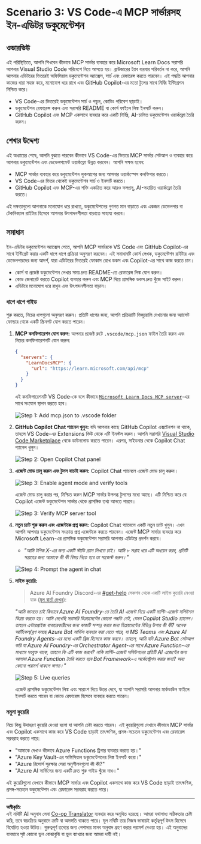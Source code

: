 <!--
CO_OP_TRANSLATOR_METADATA:
{
  "original_hash": "db532b1ec386c9ce38c791653dc3c881",
  "translation_date": "2025-07-14T06:49:08+00:00",
  "source_file": "09-CaseStudy/docs-mcp/solution/scenario3/README.md",
  "language_code": "bn"
}
-->
# Scenario 3: VS Code-এ MCP সার্ভারসহ ইন-এডিটর ডকুমেন্টেশন

## ওভারভিউ

এই পরিস্থিতিতে, আপনি শিখবেন কীভাবে MCP সার্ভার ব্যবহার করে Microsoft Learn Docs সরাসরি আপনার Visual Studio Code পরিবেশে নিয়ে আসতে হয়। ব্রাউজারের ট্যাব বারবার পরিবর্তন না করে, আপনি আপনার এডিটরের ভিতরেই অফিসিয়াল ডকুমেন্টেশন অ্যাক্সেস, সার্চ এবং রেফারেন্স করতে পারবেন। এই পদ্ধতি আপনার কাজের ধারা সহজ করে, মনোযোগ ধরে রাখে এবং GitHub Copilot-এর মতো টুলের সাথে নির্বিঘ্ন ইন্টিগ্রেশন নিশ্চিত করে।

- VS Code-এর ভিতরেই ডকুমেন্টেশন সার্চ ও পড়ুন, কোডিং পরিবেশ ছাড়াই।
- ডকুমেন্টেশন রেফারেন্স করুন এবং সরাসরি README বা কোর্স ফাইলে লিঙ্ক ইনসার্ট করুন।
- GitHub Copilot এবং MCP একসাথে ব্যবহার করে একটি নির্বিঘ্ন, AI-চালিত ডকুমেন্টেশন ওয়ার্কফ্লো তৈরি করুন।

## শেখার উদ্দেশ্য

এই অধ্যায়ের শেষে, আপনি বুঝতে পারবেন কীভাবে VS Code-এর ভিতরে MCP সার্ভার সেটআপ ও ব্যবহার করে আপনার ডকুমেন্টেশন এবং ডেভেলপমেন্ট ওয়ার্কফ্লো উন্নত করবেন। আপনি সক্ষম হবেন:

- MCP সার্ভার ব্যবহার করে ডকুমেন্টেশন লুকআপের জন্য আপনার ওয়ার্কস্পেস কনফিগার করতে।
- VS Code-এর ভিতর থেকেই ডকুমেন্টেশন সার্চ ও ইনসার্ট করতে।
- GitHub Copilot এবং MCP-এর শক্তি একত্রিত করে আরও ফলপ্রসূ, AI-সহায়িত ওয়ার্কফ্লো তৈরি করতে।

এই দক্ষতাগুলো আপনাকে মনোযোগ ধরে রাখতে, ডকুমেন্টেশনের গুণগত মান বাড়াতে এবং একজন ডেভেলপার বা টেকনিক্যাল রাইটার হিসেবে আপনার উৎপাদনশীলতা বাড়াতে সাহায্য করবে।

## সমাধান

ইন-এডিটর ডকুমেন্টেশন অ্যাক্সেস পেতে, আপনি MCP সার্ভারকে VS Code এবং GitHub Copilot-এর সাথে ইন্টিগ্রেট করার একটি ধাপে ধাপে প্রক্রিয়া অনুসরণ করবেন। এই সমাধানটি কোর্স লেখক, ডকুমেন্টেশন রাইটার এবং ডেভেলপারদের জন্য আদর্শ, যারা এডিটরের ভিতরেই ফোকাস রেখে ডকস এবং Copilot-এর সাথে কাজ করতে চান।

- কোর্স বা প্রজেক্ট ডকুমেন্টেশন লেখার সময় দ্রুত README-তে রেফারেন্স লিঙ্ক যোগ করুন।
- কোড জেনারেট করতে Copilot ব্যবহার করুন এবং MCP দিয়ে প্রাসঙ্গিক ডকস দ্রুত খুঁজে সাইট করুন।
- এডিটরে মনোযোগ ধরে রাখুন এবং উৎপাদনশীলতা বাড়ান।

### ধাপে ধাপে গাইড

শুরু করতে, নিচের ধাপগুলো অনুসরণ করুন। প্রতিটি ধাপের জন্য, আপনি প্রক্রিয়াটি ভিজ্যুয়ালি দেখানোর জন্য অ্যাসেট ফোল্ডার থেকে একটি স্ক্রিনশট যোগ করতে পারেন।

1. **MCP কনফিগারেশন যোগ করুন:**
   আপনার প্রজেক্ট রুটে `.vscode/mcp.json` ফাইল তৈরি করুন এবং নিচের কনফিগারেশনটি যোগ করুন:
   ```json
   {
     "servers": {
       "LearnDocsMCP": {
         "url": "https://learn.microsoft.com/api/mcp"
       }
     }
   }
   ```
   এই কনফিগারেশনটি VS Code-কে বলে কীভাবে [`Microsoft Learn Docs MCP server`](https://github.com/MicrosoftDocs/mcp)-এর সাথে সংযোগ স্থাপন করতে হবে।
   
   ![Step 1: Add mcp.json to .vscode folder](../../../../../../translated_images/step1-mcp-json.c06a007fccc3edfaf0598a31903c9ec71476d9fd3ae6c1b2b4321fd38688ca4b.bn.png)
    
2. **GitHub Copilot Chat প্যানেল খুলুন:**
   যদি আপনার কাছে GitHub Copilot এক্সটেনশন না থাকে, তাহলে VS Code-এর Extensions ভিউ থেকে এটি ইনস্টল করুন। আপনি সরাসরি [Visual Studio Code Marketplace](https://marketplace.visualstudio.com/items?itemName=GitHub.copilot-chat) থেকে ডাউনলোড করতে পারেন। এরপর, সাইডবার থেকে Copilot Chat প্যানেল খুলুন।

   ![Step 2: Open Copilot Chat panel](../../../../../../translated_images/step2-copilot-panel.f1cc86e9b9b8cd1a85e4df4923de8bafee4830541ab255e3c90c09777fed97db.bn.png)

3. **এজেন্ট মোড চালু করুন এবং টুলস যাচাই করুন:**
   Copilot Chat প্যানেলে এজেন্ট মোড চালু করুন।

   ![Step 3: Enable agent mode and verify tools](../../../../../../translated_images/step3-agent-mode.cdc32520fd7dd1d149c3f5226763c1d85a06d3c041d4cc983447625bdbeff4d4.bn.png)

   এজেন্ট মোড চালু করার পর, নিশ্চিত করুন MCP সার্ভার উপলব্ধ টুলসের মধ্যে আছে। এটি নিশ্চিত করে যে Copilot এজেন্ট ডকুমেন্টেশন সার্ভার থেকে প্রাসঙ্গিক তথ্য আনতে পারবে।
   
   ![Step 3: Verify MCP server tool](../../../../../../translated_images/step3-verify-mcp-tool.76096a6329cbfecd42888780f322370a0d8c8fa003ed3eeb7ccd23f0fc50c1ad.bn.png)
4. **নতুন চ্যাট শুরু করুন এবং এজেন্টকে প্রশ্ন করুন:**
   Copilot Chat প্যানেলে একটি নতুন চ্যাট খুলুন। এখন আপনি আপনার ডকুমেন্টেশন সংক্রান্ত প্রশ্ন এজেন্টকে করতে পারবেন। এজেন্ট MCP সার্ভার ব্যবহার করে Microsoft Learn-এর প্রাসঙ্গিক ডকুমেন্টেশন সরাসরি আপনার এডিটরে প্রদর্শন করবে।

   - *"আমি টপিক X-এর জন্য একটি স্টাডি প্ল্যান লিখতে চাই। আমি ৮ সপ্তাহ ধরে এটি অধ্যয়ন করব, প্রতিটি সপ্তাহের জন্য আমাকে কী কী বিষয় নিতে হবে তা সাজেস্ট করুন।"*

   ![Step 4: Prompt the agent in chat](../../../../../../translated_images/step4-prompt-chat.12187bb001605efc5077992b621f0fcd1df12023c5dce0464f8eb8f3d595218f.bn.png)

5. **লাইভ কুয়েরি:**

   > Azure AI Foundry Discord-এর [#get-help](https://discord.gg/D6cRhjHWSC) সেকশন থেকে একটি লাইভ কুয়েরি নেওয়া যাক ([মূল বার্তা দেখুন](https://discord.com/channels/1113626258182504448/1385498306720829572)):
   
   *"আমি জানতে চাই কিভাবে Azure AI Foundry-তে তৈরি AI এজেন্ট নিয়ে একটি মাল্টি-এজেন্ট সলিউশন ডিপ্লয় করতে হয়। আমি দেখেছি সরাসরি ডিপ্লয়মেন্টের কোনো পদ্ধতি নেই, যেমন Copilot Studio চ্যানেল। তাহলে এন্টারপ্রাইজ ব্যবহারকারীদের জন্য কাজটি সম্পন্ন করার জন্য ডিপ্লয়মেন্টের বিভিন্ন উপায় কী কী?
অনেক আর্টিকেল/ব্লগ বলছে Azure Bot সার্ভিস ব্যবহার করা যেতে পারে, যা MS Teams এবং Azure AI Foundry Agents-এর মধ্যে একটি ব্রিজ হিসেবে কাজ করবে। তাহলে, আমি যদি Azure Bot সেটআপ করি যা Azure AI Foundry-এর Orchestrator Agent-এর সাথে Azure Function-এর মাধ্যমে সংযুক্ত থাকে, তাহলে কি এটি কাজ করবে? নাকি মাল্টি-এজেন্ট সলিউশনের প্রতিটি AI এজেন্টের জন্য আলাদা Azure Function তৈরি করতে হবে Bot Framework-এ অর্কেস্ট্রেশন করার জন্য? অন্য কোনো পরামর্শ থাকলে স্বাগত।"*

   ![Step 5: Live queries](../../../../../../translated_images/step5-live-queries.49db3e4a50bea27327e3cb18c24d263b7d134930d78e7392f9515a1c00264a7f.bn.png)

   এজেন্ট প্রাসঙ্গিক ডকুমেন্টেশন লিঙ্ক এবং সারাংশ দিয়ে উত্তর দেবে, যা আপনি সরাসরি আপনার মার্কডাউন ফাইলে ইনসার্ট করতে পারেন বা কোডে রেফারেন্স হিসেবে ব্যবহার করতে পারেন।
   
### নমুনা কুয়েরি

নিচে কিছু উদাহরণ কুয়েরি দেওয়া হলো যা আপনি চেষ্টা করতে পারেন। এই কুয়েরিগুলো দেখাবে কীভাবে MCP সার্ভার এবং Copilot একসাথে কাজ করে VS Code ছাড়াই তাৎক্ষণিক, প্রসঙ্গ-সচেতন ডকুমেন্টেশন এবং রেফারেন্স সরবরাহ করতে পারে:

- "আমাকে দেখাও কীভাবে Azure Functions ট্রিগার ব্যবহার করতে হয়।"
- "Azure Key Vault-এর অফিসিয়াল ডকুমেন্টেশনের লিঙ্ক ইনসার্ট করো।"
- "Azure রিসোর্স সুরক্ষার সেরা অনুশীলনগুলো কী কী?"
- "Azure AI সার্ভিসের জন্য একটি দ্রুত শুরু গাইড খুঁজে দাও।"

এই কুয়েরিগুলো দেখাবে কীভাবে MCP সার্ভার এবং Copilot একসাথে কাজ করে VS Code ছাড়াই তাৎক্ষণিক, প্রসঙ্গ-সচেতন ডকুমেন্টেশন এবং রেফারেন্স সরবরাহ করতে পারে।

---

**অস্বীকৃতি**:  
এই নথিটি AI অনুবাদ সেবা [Co-op Translator](https://github.com/Azure/co-op-translator) ব্যবহার করে অনূদিত হয়েছে। আমরা যথাসাধ্য সঠিকতার চেষ্টা করি, তবে স্বয়ংক্রিয় অনুবাদে ত্রুটি বা অসঙ্গতি থাকতে পারে। মূল নথিটি তার নিজস্ব ভাষায়ই কর্তৃত্বপূর্ণ উৎস হিসেবে বিবেচিত হওয়া উচিত। গুরুত্বপূর্ণ তথ্যের জন্য পেশাদার মানব অনুবাদ গ্রহণ করার পরামর্শ দেওয়া হয়। এই অনুবাদের ব্যবহারে সৃষ্ট কোনো ভুল বোঝাবুঝি বা ভুল ব্যাখ্যার জন্য আমরা দায়ী নই।